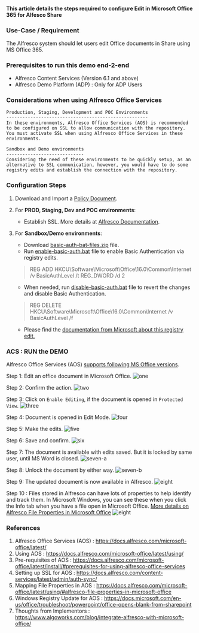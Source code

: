 #### This article details the steps required to configure Edit in Microsoft Office 365 for Alfesco Share

### Use-Case / Requirement
The Alfresco system should let users edit Office documents in Share using MS Office 365.

### Prerequisites to run this demo end-2-end

* Alfresco Content Services (Version 6.1 and above)
* Alfresco Demo Platform (ADP) : Only for ADP Users

### Considerations when using Alfresco Office Services
  
```
Production, Staging, Development and POC Environments
-----------------------------------------------------
In these environments, Alfresco Office Services (AOS) is recommended to be configured on SSL to allow communication with the repository. You must activate SSL when using Alfresco Office Services in these environments. 
```

```
Sandbox and Demo environments
-----------------------------
Considering the need of these environments to be quickly setup, as an alternative to SSL communication, however, you would have to do some registry edits and establish the connection with the repository.
```


### Configuration Steps

1. Download and Import a [Policy Document](assets/Policy-Document.docx).
2. For <b>PROD, Staging, Dev and POC environments</b>:
   * Establish SSL. More details at [Alfresco Documentation](https://docs.alfresco.com/microsoft-office/latest/#considerations-when-using-alfresco-office-services).
3. For <b>Sandbox/Demo environments</b>: 
   * Download [basic-auth-bat-files.zip](assets/basic-auth-bat-files.zip) file.
   * Run [enable-basic-auth.bat](assets/enable-basic-auth.bat) file to enable Basic Authentication via registry edits. 

    > REG ADD HKCU\Software\Microsoft\Office\16.0\Common\Internet /v BasicAuthLevel /t REG_DWORD /d 2

   * When needed, run [disable-basic-auth.bat](assets/disable-basic-auth.bat) file to revert the changes and disable Basic Authentication.
   
    > REG DELETE HKCU\Software\Microsoft\Office\16.0\Common\Internet /v BasicAuthLevel /f

    * Please find the [documentation from Microsoft about this registry edit.](<https://docs.microsoft.com/en-us/office/troubleshoot/powerpoint/office-opens-blank-from-sharepoint>)

### ACS : RUN the DEMO
Alfresco Office Services (AOS) [supports following MS Office versions](https://docs.alfresco.com/microsoft-office/latest/install/#prerequisites-for-using-alfresco-office-services).

Step 1: Edit an office document in Microsoft Office.
![one](assets/1.png)

Step 2: Confirm the action.
![two](assets/2.png)

Step 3: Click on `Enable Editing`, if the document is opened in `Protected View`.
![three](assets/3.png)

Step 4: Document is opened in Edit Mode.
![four](assets/4.png)

Step 5: Make the edits.
![five](assets/5.png)

Step 6: Save and confirm.
![six](assets/6.png)

Step 7: The document is available with edits saved. But it is locked by same user, until MS Word is closed.
![seven-a](assets/7a.png)

Step 8: Unlock the document by either way.
![seven-b](assets/7b.png)

Step 9: The updated document is now available in Alfresco. 
![eight](assets/8.png)

Step 10 : Files stored in Alfresco can have lots of properties to help identify and track them. In Microsoft Windows, you can see these when you click the Info tab when you have a file open in Microsoft Office.
[More details on Alfresco File Properties in Microsoft Office](https://docs.alfresco.com/microsoft-office/latest/using/#alfresco-file-properties-in-microsoft-office)
![eight](assets/10.png)



### References
1. Alfresco Office Services (AOS) : https://docs.alfresco.com/microsoft-office/latest/
2. Using AOS : https://docs.alfresco.com/microsoft-office/latest/using/
3. Pre-requisites of AOS : https://docs.alfresco.com/microsoft-office/latest/install/#prerequisites-for-using-alfresco-office-services
4. Setting up SSL for AOS : https://docs.alfresco.com/content-services/latest/admin/auth-sync/
5. Mapping File Properties in AOS : https://docs.alfresco.com/microsoft-office/latest/using/#alfresco-file-properties-in-microsoft-office
6. Windows Registry Update for AOS : https://docs.microsoft.com/en-us/office/troubleshoot/powerpoint/office-opens-blank-from-sharepoint
7. Thoughts from Implementors : <https://www.algoworks.com/blog/integrate-alfresco-with-microsoft-office/>
